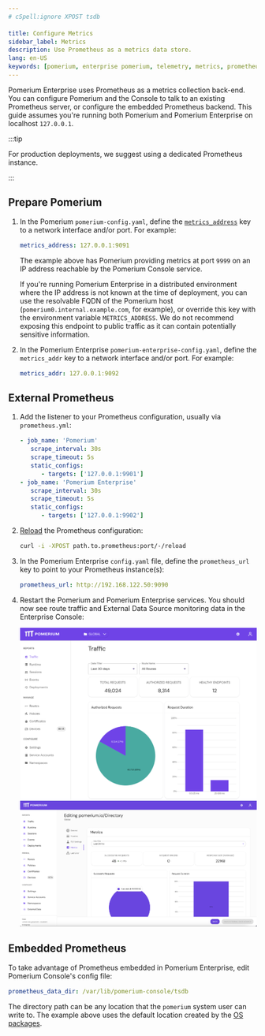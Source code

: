 ```yaml
---
# cSpell:ignore XPOST tsdb

title: Configure Metrics
sidebar_label: Metrics
description: Use Prometheus as a metrics data store.
lang: en-US
keywords: [pomerium, enterprise pomerium, telemetry, metrics, prometheus]
---
```


Pomerium Enterprise uses Prometheus as a metrics collection back-end. You can configure Pomerium and the Console to talk to an existing Prometheus server, or configure the embedded Prometheus backend. This guide assumes you're running both Pomerium and Pomerium Enterprise on localhost `127.0.0.1`.

:::tip

For production deployments, we suggest using a dedicated Prometheus instance.

:::

## Prepare Pomerium

1. In the Pomerium `pomerium-config.yaml`, define the [`metrics_address`](/docs/reference/metrics-address) key to a network interface and/or port. For example:

   ```yaml title="pomerium-config.yaml"
   metrics_address: 127.0.0.1:9091
   ```

   The example above has Pomerium providing metrics at port `9999` on an IP address reachable by the Pomerium Console service.

   If you're running Pomerium Enterprise in a distributed environment where the IP address is not known at the time of deployment, you can use the resolvable FQDN of the Pomerium host (`pomerium0.internal.example.com`, for example), or override this key with the environment variable `METRICS_ADDRESS`. We do not recommend exposing this endpoint to public traffic as it can contain potentially sensitive information.

1. In the Pomerium Enterprise `pomerium-enterprise-config.yaml`, define the `metrics_addr` key to a network interface and/or port. For example:

   ```yaml title="config.yaml"
   metrics_addr: 127.0.0.1:9092
   ```

## External Prometheus

1. Add the listener to your Prometheus configuration, usually via `prometheus.yml`:

   ```yaml
   - job_name: 'Pomerium'
      scrape_interval: 30s
      scrape_timeout: 5s
      static_configs:
         - targets: ['127.0.0.1:9901']
   - job_name: 'Pomerium Enterprise'
      scrape_interval: 30s
      scrape_timeout: 5s
      static_configs:
         - targets: ['127.0.0.1:9902']

   ```

1. [Reload](https://prometheus.io/docs/prometheus/latest/configuration/configuration/#configuration) the Prometheus configuration:

   ```bash
   curl -i -XPOST path.to.prometheus:port/-/reload
   ```

1. In the Pomerium Enterprise `config.yaml` file, define the `prometheus_url` key to point to your Prometheus instance(s):

   ```yaml
   prometheus_url: http://192.168.122.50:9090
   ```

1. Restart the Pomerium and Pomerium Enterprise services. You should now see route traffic and External Data Source monitoring data in the Enterprise Console:

   ![Traffic Data in Pomerium Enterprise](./img/metrics/console-route-traffic.png) ![External Data Source in Pomerium Enterprise](./img/metrics/console-ext-datasource-monitoring.png)

## Embedded Prometheus

To take advantage of Prometheus embedded in Pomerium Enterprise, edit Pomerium Console's config file:

```yaml title="config.yaml"
prometheus_data_dir: /var/lib/pomerium-console/tsdb
```

The directory path can be any location that the `pomerium` system user can write to. The example above uses the default location created by the [OS packages](/docs/releases/enterprise/install/quickstart).
